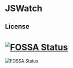 # JSWatch

## License
[![FOSSA Status](https://app.fossa.io/api/projects/git%2Bgithub.com%2Fkravenor%2FJSWatch.svg?type=large)](https://app.fossa.io/projects/git%2Bgithub.com%2Fkravenor%2FJSWatch?ref=badge_large)
=======

[![FOSSA Status](https://app.fossa.io/api/projects/git%2Bgithub.com%2Fkravenor%2FJSWatch.svg?type=large)](https://app.fossa.io/projects/git%2Bgithub.com%2Fkravenor%2FJSWatch?ref=badge_large)
